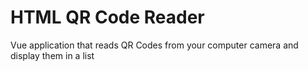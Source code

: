 # HTML QR Code Reader

Vue application that reads QR Codes from your computer camera and display them in a list
